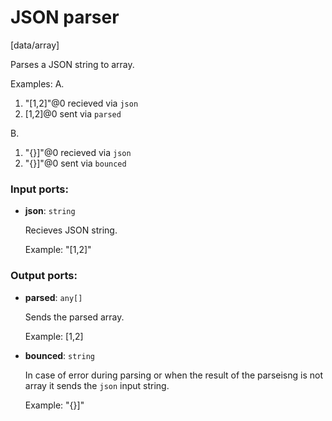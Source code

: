 # JSON parser

[data/array]

Parses a JSON string to  array.

Examples:
A.
1. "[1,2]"@0 recieved via `json`
2. [1,2]@0 sent via `parsed`

B.
1. "{}]"@0 recieved via `json`
2. "{}]"@0 sent via `bounced`

### Input ports:

* __json__: `string`

    Recieves JSON string.
    
    Example:
    "[1,2]"

### Output ports:

* __parsed__: `any[]`

    Sends the parsed array.
    
    Example:
    [1,2]


* __bounced__: `string`

    In case of error during parsing or when the result of the parseisng is not array it sends the `json` input string.
    
    Example:
    "{}]"

